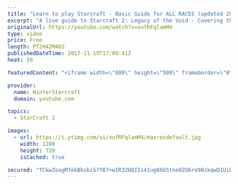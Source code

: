 ```yaml
---
title: "Learn to play Starcraft - Basic Guide for ALL RACES (updated 2017)"
excerpt: "A live guide to Starcraft 2: Legacy of the Void - Covering the basics and build orders for all of the races, and covering the important decisions to be made early in the game.  Not a step by step guide but a demonstration once you have the very basics of the units and races!"
originalUrl: https://youtube.com/watch?v=xufRFqlamM4
type: video
price: Free
length: PT2H42M46S
publishedDateTime: 2017-11-19T17:09:41Z
heat: 50

featuredContent: "<iframe width=\"800\" height=\"500\" frameborder=\"0\" src=\"https://www.youtube.com/embed/xufRFqlamM4\" allow=\"accelerometer; autoplay; encrypted-media; gyroscope; picture-in-picture\" allowfullscreen></iframe>"

provider:
  name: WinterStarcraft
  domain: youtube.com

topics:
  - StarCraft 2

images:
  - url: https://i.ytimg.com/vi/xufRFqlamM4/maxresdefault.jpg
    width: 1280
    height: 720
    isCached: true

secured: "TCkwZeagM7ekBhsbiS7YB7+wIR320QIIs41ug8hG5tne0ZU6re90zkqwD1UiBwHkopfKqqhuuRAYJGs1y6CYXfVAJYZfvZ5oO/upN0/dkc0ddTMES1ouFexZHhLd+AEGYB+u2vEGOpWI05qL74nV5kqI+VcaSeMTyIm3f0GQfbh3DhCi/rbpJ37Dm8ORfhnydFrZQbg6d3hc/PAPhBuyw68Cz90qeLgQbjiDve3lRKsiy7gg/IJ13Jk2xh+fYuULCTwiwnCy+YdjbtmkNVcw2cV+2Li7aC9dojCis0tcNI1Po/GcqYynrBNiIop1bp8nFUL5OURnwgcFje4DebtdsnttLdDn/k9i4XLQhyhx10FAYbdKgcsfS0dxHFyVvut+eSwd83VF8mfSIButB30/qYeEyMeLyBy0v61N77RBtvuPtUOCO+bS66Yk6CRsGFFK;M5MhPtKFCJt5VKm2wPe07w=="
---
```


